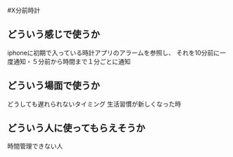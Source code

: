 #X分前時計 

## どういう感じで使うか
iphoneに初期で入っている時計アプリのアラームを参照し、
それを10分前に一度通知・５分前から時間まで１分ごとに通知

## どういう場面で使うか
どうしても遅れられないタイミング
生活習慣が新しくなった時

## どういう人に使ってもらえそうか
時間管理できない人